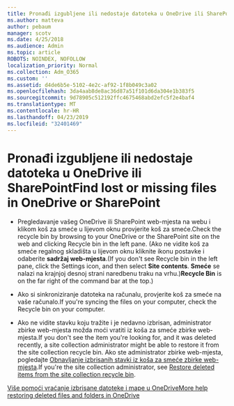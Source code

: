 ```yaml
---
title: Pronađi izgubljene ili nedostaje datoteka u OneDrive ili SharePoint
ms.author: matteva
author: pebaum
manager: scotv
ms.date: 4/25/2018
ms.audience: Admin
ms.topic: article
ROBOTS: NOINDEX, NOFOLLOW
localization_priority: Normal
ms.collection: Adm_O365
ms.custom: ''
ms.assetid: d4de6b5e-5102-4e2c-af92-1f8b049c3a02
ms.openlocfilehash: 3da4aab8de8ac36d87a51f101d6da304e1b383f5
ms.sourcegitcommit: 9d78905c512192ffc4675468abd2efc5f2e4baf4
ms.translationtype: MT
ms.contentlocale: hr-HR
ms.lasthandoff: 04/23/2019
ms.locfileid: "32401469"
---
```

# <a name="find-lost-or-missing-files-in-onedrive-or-sharepoint"></a><span data-ttu-id="edb6c-102">Pronađi izgubljene ili nedostaje datoteka u OneDrive ili SharePoint</span><span class="sxs-lookup"><span data-stu-id="edb6c-102">Find lost or missing files in OneDrive or SharePoint</span></span>

- <span data-ttu-id="edb6c-103">Pregledavanje vašeg OneDrive ili SharePoint web-mjesta na webu i klikom koš za smeće u lijevom oknu provjerite koš za smeće.</span><span class="sxs-lookup"><span data-stu-id="edb6c-103">Check the recycle bin by browsing to your OneDrive or the SharePoint site on the web and clicking Recycle bin in the left pane.</span></span> <span data-ttu-id="edb6c-104">(Ako ne vidite koš za smeće regalnog skladišta u lijevom oknu kliknite ikonu postavke i odaberite **sadržaj web-mjesta**.</span><span class="sxs-lookup"><span data-stu-id="edb6c-104">(If you don't see Recycle bin in the left pane, click the Settings icon, and then select **Site contents**.</span></span> <span data-ttu-id="edb6c-105">**Smeće** se nalazi na krajnjoj desnoj strani naredbenu traku na vrhu.)</span><span class="sxs-lookup"><span data-stu-id="edb6c-105">**Recycle Bin** is on the far right of the command bar at the top.)</span></span> 
    
- <span data-ttu-id="edb6c-106">Ako si sinkroniziranje datoteka na računalu, provjerite koš za smeće na vaše računalo.</span><span class="sxs-lookup"><span data-stu-id="edb6c-106">If you're syncing the files on your computer, check the Recycle bin on your computer.</span></span> 
    
- <span data-ttu-id="edb6c-107">Ako ne vidite stavku koju tražite i je nedavno izbrisan, administrator zbirke web-mjesta možda moći vratiti iz koša za smeće zbirke web-mjesta.</span><span class="sxs-lookup"><span data-stu-id="edb6c-107">If you don't see the item you're looking for, and it was deleted recently, a site collection administrator might be able to restore it from the site collection recycle bin.</span></span> <span data-ttu-id="edb6c-108">Ako ste administrator zbirke web-mjesta, pogledajte [Obnavljanje izbrisanih stavki iz koša za smeće zbirke web-mjesta](https://go.microsoft.com/fwlink/?linkid=866439).</span><span class="sxs-lookup"><span data-stu-id="edb6c-108">If you're the site collection administrator, see [Restore deleted items from the site collection recycle bin](https://go.microsoft.com/fwlink/?linkid=866439).</span></span>
    
[<span data-ttu-id="edb6c-109">Više pomoći vraćanje izbrisane datoteke i mape u OneDrive</span><span class="sxs-lookup"><span data-stu-id="edb6c-109">More help restoring deleted files and folders in OneDrive</span></span>](https://go.microsoft.com/fwlink/?linkid=872872)
  

